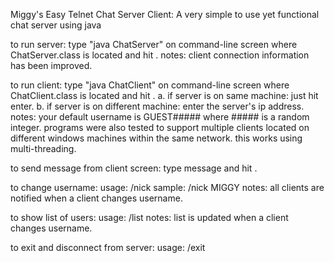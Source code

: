 Miggy's Easy Telnet Chat Server Client:
A very simple to use yet functional chat server using java

to run server:
type "java ChatServer" on command-line screen where ChatServer.class is located and hit <enter>.
notes: client connection information has been improved.

to run client:
type "java ChatClient" on command-line screen where ChatClient.class is located and hit <enter>.
a. if server is on same machine: just hit enter.
b. if server is on different machine: enter the server's ip address.
notes: your default username is GUEST##### where ##### is a random integer. programs were also tested 
to support multiple clients located on different windows machines within the same network. this works
using multi-threading.

to send message from client screen:
type message and hit <enter>.

to change username:
usage: /nick <new username>
sample: /nick MIGGY
notes: all clients are notified when a client changes username. 

to show list of users:
usage: /list
notes: list is updated when a client changes username.

to exit and disconnect from server:
usage: /exit
